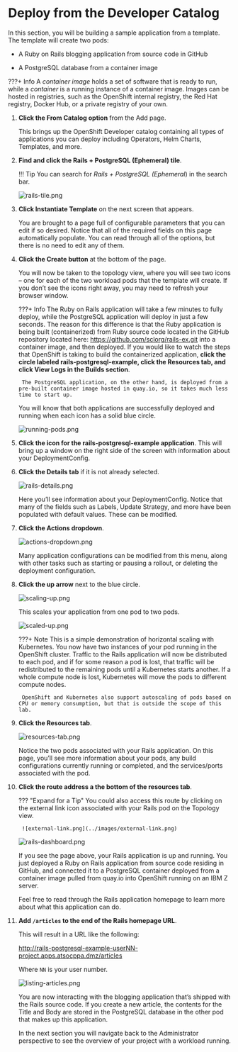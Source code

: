# Deploy from the Developer Catalog

In this section, you will be building a sample application from a template. The template will create two pods:

* A Ruby on Rails blogging application from source code in GitHub

* A PostgreSQL database from a container image

???+ Info
    A *container image* holds a set of software that is ready to run, while a *container* is a running instance of a container image. Images can be hosted in registries, such as the OpenShift internal registry, the Red Hat registry, Docker Hub, or a private registry of your own.

1. **Click the From Catalog option** from the Add page.

    This brings up the OpenShift Developer catalog containing all types of applications you can deploy including Operators, Helm Charts, Templates, and more.

1. **Find and click the Rails + PostgreSQL (Ephemeral) tile**.

    !!! Tip
        You can search for *Rails + PostgreSQL (Ephemeral*) in the search bar.

    ![rails-tile.png](../images/rails-tile.png)

1. **Click Instantiate Template** on the next screen that appears.

    You are brought to a page full of configurable parameters that you can edit if so desired. Notice that all of the required fields on this page automatically populate. You can read through all of the options, but there is no need to edit any of them.

1. **Click the Create button** at the bottom of the page.

    You will now be taken to the topology view, where you will see two icons – one for each of the two workload pods that the template will create. If you don’t see the icons right away, you may need to refresh your browser window.

    ???+ Info
        The Ruby on Rails application will take a few minutes to fully deploy, while the PostgreSQL application will deploy in just a few seconds. The reason for this difference is that the Ruby application is being built (containerized) from Ruby source code located in the GitHub repository located here: <https://github.com/sclorg/rails-ex.git> into a container image, and then deployed. If you would like to watch the steps that OpenShift is taking to build the containerized application, **click the circle labeled rails-postgresql-example, click the Resources tab, and click View Logs in the Builds section**.

        The PostgreSQL application, on the other hand, is deployed from a pre-built container image hosted in quay.io, so it takes much less time to start up.

    You will know that both applications are successfully deployed and running when each icon has a solid blue circle.

    ![running-pods.png](../images/running-pods.png)

1. **Click the icon for the rails-postgresql-example application**. This will bring up a window on the right side of the screen with information about your DeploymentConfig.

1. **Click the Details tab** if it is not already selected.

    ![rails-details.png](../images/rails-details.png)

    Here you’ll see information about your DeploymentConfig. Notice that many of the fields such as Labels, Update Strategy, and more have been populated with default values. These can be modified.

1. **Click the Actions dropdown**.

    ![actions-dropdown.png](../images/actions-dropdown.png)

    Many application configurations can be modified from this menu, along with other tasks such as starting or pausing a rollout, or deleting the deployment configuration.

1. **Click the up arrow** next to the blue circle.

    ![scaling-up.png](../images/scaling-up.png)

    This scales your application from one pod to two pods.

    ![scaled-up.png](../images/scaled-up.png)

    ???+ Note
        This is a simple demonstration of horizontal scaling with Kubernetes. You now have two instances of your pod running in the OpenShift cluster. Traffic to the Rails application will now be distributed to each pod, and if for some reason a pod is lost, that traffic will be redistributed to the remaining pods until a Kubernetes starts another. If a whole compute node is lost, Kubernetes will move the pods to different compute nodes.

        OpenShift and Kubernetes also support autoscaling of pods based on CPU or memory consumption, but that is outside the scope of this lab.  

1. **Click the Resources tab**.

    ![resources-tab.png](../images/resources-tab.png)

    Notice the two pods associated with your Rails application. On this page, you’ll see more information about your pods, any build configurations currently running or completed, and the services/ports associated with the pod.

1. **Click the route address a the bottom of the resources tab**.

    ??? "Expand for a Tip"
        You could also access this route by clicking on the external link icon associated with your Rails pod on the Topology view.

        ![external-link.png](../images/external-link.png)

    ![rails-dashboard.png](../images/rails-dashboard.png)

    If you see the page above, your Rails application is up and running. You just deployed a Ruby on Rails application from source code residing in GitHub, and connected it to a PostgreSQL container deployed from a container image pulled from quay.io into OpenShift running on an IBM Z server.

    Feel free to read through the Rails application homepage to learn more about what this application can do.

1. **Add `/articles` to the end of the Rails homepage URL**.

    This will result in a URL like the following:

    <http://rails-postgresql-example-userNN-project.apps.atsocppa.dmz/articles>

    Where `NN` is your user number.

    ![listing-articles.png](../images/listing-articles.png)

    You are now interacting with the blogging application that’s shipped with the Rails source code. If you create a new article, the contents for the Title and Body are stored in the PostgreSQL database in the other pod that makes up this application.

    In the next section you will navigate back to the Administrator perspective to see the overview of your project with a workload running.
